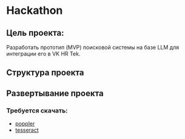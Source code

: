 
# Hackathon

## Цель проекта:
Разработать прототип (MVP) поисковой системы на базе LLM  для интеграции 
его в VK HR Tek.  

## Структура проекта

## Развертывание проекта

### Требуется скачать:

- [poppler](https://github.com/oschwartz10612/poppler-windows/releases/)
- [tesseract](https://github.com/UB-Mannheim/tesseract/wiki)

